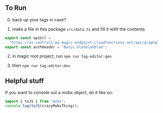 ## To Run

0. back up your tags in case?

1. make a file in this package `src/data.ts` and fill it with the contents:

```javascript
export const apiUrl =
  "https://us-central1-my-magic-endpoint.cloudfunctions.net/api/graphql";
export const authHeader = "Basic blahblahblah";
```

2. in magic root project, run `npm run tag-editor:gen`

3. then `npm run tag-editor:dev`

## Helpful stuff

If you want to console out a mobx object, do it like so:

```javascript
import { toJS } from "mobx";
console.log(toJS(crazyMobxThing));
```
